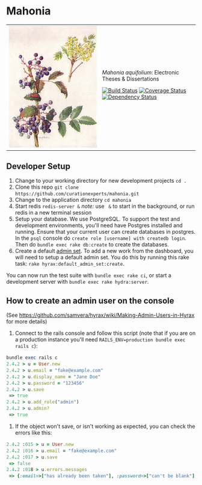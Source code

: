# Mahonia



<table width="100%">
  <tr>
    <td><img alt="Mahonia aquifolium image" src="app/assets/images/mahonia.jpg" height="40%"></td>
    <td>
       <i>Mahonia aquifolium</i>: Electronic Theses & Dissertations
       <br/>
     <p><a href="https://travis-ci.org/curationexperts/mahonia"><img src="https://travis-ci.org/curationexperts/mahonia.svg?branch=master" alt="Build Status"></a>
<a href="https://coveralls.io/github/curationexperts/mahonia?branch=master"><img src="https://coveralls.io/repos/github/curationexperts/mahonia/badge.svg?branch=master" alt="Coverage Status"></a>
<a href="https://gemnasium.com/github.com/curationexperts/mahonia"><img src="https://gemnasium.com/badges/github.com/curationexperts/mahonia.svg" alt="Dependency Status"></a></p>
    </td>
  </tr>
</table>

## Developer Setup

1. Change to your working directory for new development projects
   `cd .`
1. Clone this repo
   `git clone https://github.com/curationexperts/mahonia.git`
1. Change to the application directory
   `cd mahonia`
1. Start redis
   `redis-server &`
   *note:* use ` &` to start in the background, or run redis in a new terminal
   session
1. Setup your database.
   We use PostgreSQL. To support the test and development environments, you'll
   need have Postgres installed and running.
   Ensure that your current user can create databases in postgres. In the `psql`
   console do `create role [username] with createdb login`. Then do
   `bundle exec rake db:create` to create the databases.
1. Create a default [admin set](https://samvera.github.io/what-are-admin-things.html).
   To add a new work from the dashboard, you will need to setup a default admin set. You
   do this by running this rake task: `rake hyrax:default_admin_set:create`.

You can now run the test suite with `bundle exec rake ci`, or start a
development server with `bundle exec rake hydra:server`.

## How to create an admin user on the console
(See https://github.com/samvera/hyrax/wiki/Making-Admin-Users-in-Hyrax for more details)

1. Connect to the rails console and follow this script (note that if you are on a production instance you'll need `RAILS_ENV=production bundle exec rails c`):
  ```ruby
  bundle exec rails c
  2.4.2 > u = User.new
  2.4.2 > u.email = "fake@example.com"
  2.4.2 > u.display_name = "Jane Doe"
  2.4.2 > u.password = "123456"
  2.4.2 > u.save
   => true
  2.4.2 > u.add_role("admin")
  2.4.2 > u.admin?
   => true
  ```

1. If the object won't save, or isn't working as expected, you can check the errors like this:
  ```ruby
  2.4.2 :015 > u = User.new
  2.4.2 :016 > u.email = "fake@example.com"
  2.4.2 :017 > u.save
   => false
  2.4.2 :018 > u.errors.messages
   => {:email=>["has already been taken"], :password=>["can't be blank"], :orcid=>[]}
  ```
